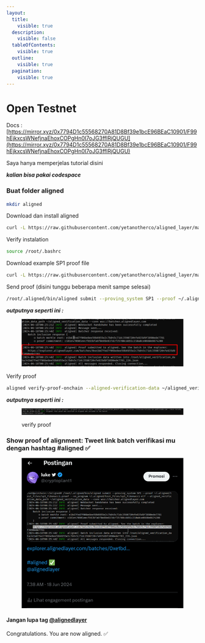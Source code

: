 ```yaml
---
layout:
  title:
    visible: true
  description:
    visible: false
  tableOfContents:
    visible: true
  outline:
    visible: true
  pagination:
    visible: true
---
```


# Open Testnet

Docs : [https://mirror.xyz/0x7794D1c55568270A81D8Bf39e1bcE96BEaC10901/F99hEjkxcsWNefjnaEhoxCOPgHn0I7oJG3fflRjQUGU](https://mirror.xyz/0x7794D1c55568270A81D8Bf39e1bcE96BEaC10901/F99hEjkxcsWNefjnaEhoxCOPgHn0I7oJG3fflRjQUGU)

Saya hanya memperjelas tutorial disini&#x20;

_**kalian bisa pakai codespace**_

### Buat folder aligned

```bash
mkdir aligned
```

Download dan install aligned

```bash
curl -L https://raw.githubusercontent.com/yetanotherco/aligned_layer/main/batcher/aligned/install_aligned.sh | bash
```

Verify instalation

```bash
source /root/.bashrc
```

Download example SP1 proof file

```bash
curl -L https://raw.githubusercontent.com/yetanotherco/aligned_layer/main/batcher/aligned/get_proof_test_files.sh | bash
```

Send proof (disini tunggu beberapa menit sampe selesai)

```bash
/root/.aligned/bin/aligned submit --proving_system SP1 --proof ~/.aligned/test_files/sp1_fibonacci.proof --vm_program ~/.aligned/test_files/sp1_fibonacci-elf --aligned_verification_data_path ~/aligned_verification_data --conn wss://batcher.alignedlayer.com
```

_**outputnya seperti ini :**_&#x20;

<figure><img src="../../.gitbook/assets/image (15).png" alt=""><figcaption></figcaption></figure>

Verify proof

```bash
aligned verify-proof-onchain --aligned-verification-data ~/aligned_verification_data/*.json --rpc https://ethereum-holesky-rpc.publicnode.com --chain holesky
```

_**outputnya seperti ini :**_

<figure><img src="../../.gitbook/assets/image (14).png" alt=""><figcaption><p>verify proof</p></figcaption></figure>

### **Show proof of alignment:** Tweet link batch verifikasi mu dengan hashtag #aligned ✅ <a href="#heading-show-proof-of-alignment-tweet-the-link-to-your-batch-verification-with-aligned" id="heading-show-proof-of-alignment-tweet-the-link-to-your-batch-verification-with-aligned"></a>

<figure><img src="../../.gitbook/assets/image (16).png" alt=""><figcaption></figcaption></figure>

#### Jangan lupa tag [@alignedlayer](https://x.com/alignedlayer) <a href="#heading-dont-forget-to-tag-alignedlayer" id="heading-dont-forget-to-tag-alignedlayer"></a>

Congratulations. You are now aligned. ✅
